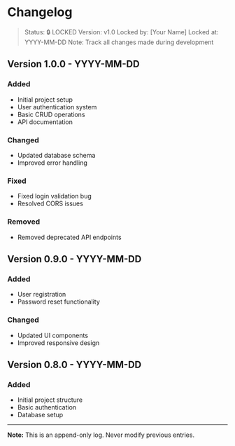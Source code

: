 # Changelog

> Status: 🔒 LOCKED
> Version: v1.0
> Locked by: [Your Name]
> Locked at: YYYY-MM-DD
> Note: Track all changes made during development

## Version 1.0.0 - YYYY-MM-DD
### Added
- Initial project setup
- User authentication system
- Basic CRUD operations
- API documentation

### Changed
- Updated database schema
- Improved error handling

### Fixed
- Fixed login validation bug
- Resolved CORS issues

### Removed
- Removed deprecated API endpoints

## Version 0.9.0 - YYYY-MM-DD
### Added
- User registration
- Password reset functionality

### Changed
- Updated UI components
- Improved responsive design

## Version 0.8.0 - YYYY-MM-DD
### Added
- Initial project structure
- Basic authentication
- Database setup

---

**Note:** This is an append-only log. Never modify previous entries.
